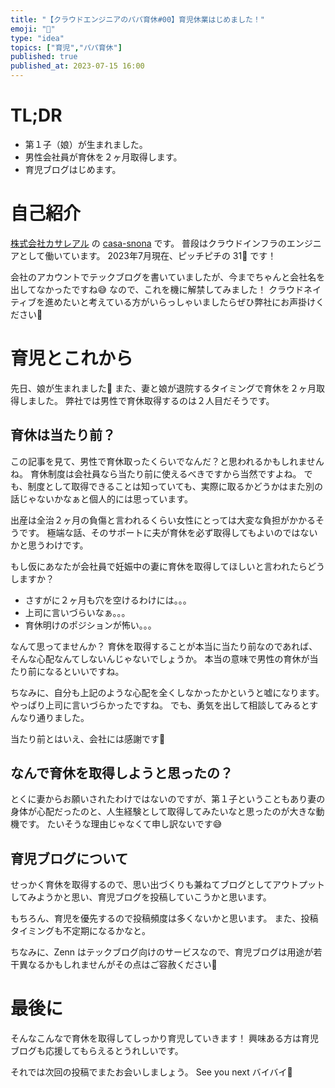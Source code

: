 ```yaml
---
title: "【クラウドエンジニアのパパ育休#00】育児休業はじめました！"
emoji: "🍼"
type: "idea"
topics: ["育児","パパ育休"]
published: true
published_at: 2023-07-15 16:00
---
```


# TL;DR

* 第１子（娘）が生まれました。
* 男性会社員が育休を２ヶ月取得します。
* 育児ブログはじめます。

# 自己紹介

[株式会社カサレアル](https://www.casareal.co.jp/) の [casa-snona](https://zenn.dev/casa_snona) です。
普段はクラウドインフラのエンジニアとして働いています。
2023年7月現在、ピッチピチの 31🍨 です！

会社のアカウントでテックブログを書いていましたが、今までちゃんと会社名を出してなかったですね😅
なので、これを機に解禁してみました！
クラウドネイティブを進めたいと考えている方がいらっしゃいましたらぜひ弊社にお声掛けください🙏

# 育児とこれから

先日、娘が生まれました🙌
また、妻と娘が退院するタイミングで育休を２ヶ月取得しました。
弊社では男性で育休取得するのは２人目だそうです。

## 育休は当たり前？

この記事を見て、男性で育休取ったくらいでなんだ？と思われるかもしれませんね。
育休制度は会社員なら当たり前に使えるべきですから当然ですよね。
でも、制度として取得できることは知っていても、実際に取るかどうかはまた別の話じゃないかなぁと個人的には思っています。

出産は全治２ヶ月の負傷と言われるくらい女性にとっては大変な負担がかかるそうです。
極端な話、そのサポートに夫が育休を必ず取得してもよいのではないかと思うわけです。

もし仮にあなたが会社員で妊娠中の妻に育休を取得してほしいと言われたらどうしますか？

* さすがに２ヶ月も穴を空けるわけには。。。
* 上司に言いづらいなぁ。。。
* 育休明けのポジションが怖い。。。

なんて思ってませんか？
育休を取得することが本当に当たり前なのであれば、そんな心配なんてしないんじゃないでしょうか。
本当の意味で男性の育休が当たり前になるといいですね。

ちなみに、自分も上記のような心配を全くしなかったかというと嘘になります。
やっぱり上司に言いづらかったですね。
でも、勇気を出して相談してみるとすんなり通りました。

当たり前とはいえ、会社には感謝です🙇

## なんで育休を取得しようと思ったの？

とくに妻からお願いされたわけではないのですが、第１子ということもあり妻の身体が心配だったのと、人生経験として取得してみたいなと思ったのが大きな動機です。
たいそうな理由じゃなくて申し訳ないです😅

## 育児ブログについて

せっかく育休を取得するので、思い出づくりも兼ねてブログとしてアウトプットしてみようかと思い、育児ブログを投稿していこうかと思います。

もちろん、育児を優先するので投稿頻度は多くないかと思います。
また、投稿タイミングも不定期になるかなと。

ちなみに、Zenn はテックブログ向けのサービスなので、育児ブログは用途が若干異なるかもしれませんがその点はご容赦ください🙏

# 最後に

そんなこんなで育休を取得してしっかり育児していきます！
興味ある方は育児ブログも応援してもらえるとうれしいです。

それでは次回の投稿でまたお会いしましょう。
See you next バイバイ👋
